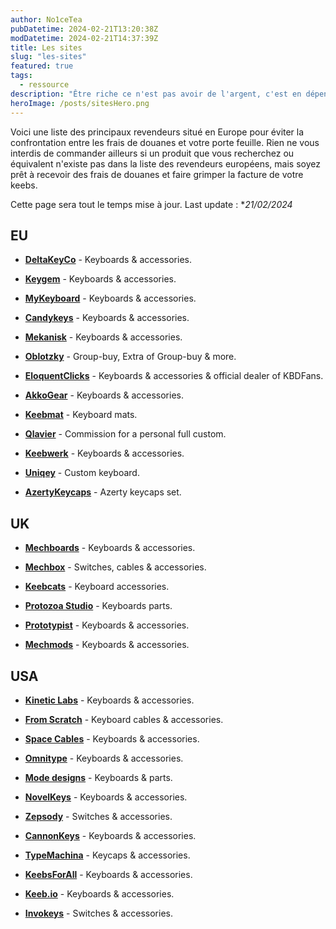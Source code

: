 ```yaml
---
author: No1ceTea
pubDatetime: 2024-02-21T13:20:38Z
modDatetime: 2024-02-21T14:37:39Z
title: Les sites
slug: "les-sites"
featured: true
tags:
  - ressource
description: "Être riche ce n'est pas avoir de l'argent, c'est en dépenser."
heroImage: /posts/sitesHero.png
---
```


Voici une liste des principaux revendeurs situé en Europe pour éviter la confrontation entre les frais de douanes et votre porte feuille. Rien ne vous interdis de commander ailleurs si un produit que vous recherchez ou équivalent n'existe pas dans la liste des revendeurs européens, mais soyez prêt à recevoir des frais de douanes et faire grimper la facture de votre keebs.

Cette page sera tout le temps mise à jour.
Last update : \*_21/02/2024_

## EU

- [**DeltaKeyCo**](https://deltakeyco.com/) - Keyboards & accessories.

- [**Keygem**](https://keygem.com/) - Keyboards & accessories.

- [**MyKeyboard**](https://mykeyboard.eu/) - Keyboards & accessories.

- [**Candykeys**](https://candykeys.com/) - Keyboards & accessories.

- [**Mekanisk**](https://mekanisk.com/) - Keyboards & accessories.

- [**Oblotzky**](https://oblotzky.industries/) - Group-buy, Extra of Group-buy & more.

- [**EloquentClicks**](https://www.eloquentclicks.com/) - Keyboards & accessories & official dealer of KBDFans.

- [**AkkoGear**](https://akkogear.de/) - Keyboards & accessories.

- [**Keebmat**](https://keebmat.com/) - Keyboard mats.

- [**Qlavier**](https://www.qlavier.com/) - Commission for a personal full custom.

- [**Keebwerk**](https://www.keebwerk.com/) - Keyboards & accessories.

- [**Uniqey**](https://uniqey.net/en/) - Custom keyboard.

- [**AzertyKeycaps**](https://www.azertykeycaps.fr/) - Azerty keycaps set.

## UK

- [**Mechboards**](https://mechboards.co.uk/) - Keyboards & accessories.

- [**Mechbox**](https://mechbox.co.uk/) - Switches, cables & accessories.

- [**Keebcats**](https://keebcats.co.uk/) - Keyboard accessories.

- [**Protozoa Studio**](https://protozoa.studio/) - Keyboards parts.

- [**Prototypist**](https://prototypist.net/) - Keyboards & accessories.

- [**Mechmods**](https://www.mechmods.co.uk/) - Keyboards & accessories.

## USA

- [**Kinetic Labs**](https://kineticlabs.com/) - Keyboards & accessories.

- [**From Scratch**](https://fromscratchusa.com/) - Keyboard cables & accessories.

- [**Space Cables**](https://spaceholdings.net/) - Keyboards & accessories.

- [**Omnitype**](https://omnitype.com/) - Keyboards & accessories.

- [**Mode designs**](https://modedesigns.com/) - Keyboards & parts.

- [**NovelKeys**](https://novelkeys.com/) - Keyboards & accessories.

- [**Zepsody**](https://zepsody.com/) - Switches & accessories.

- [**CannonKeys**](https://cannonkeys.com/) - Keyboards & accessories.

- [**TypeMachina**](https://typemachina.com/) - Keycaps & accessories.

- [**KeebsForAll**](https://keebsforall.com/) - Keyboards & accessories.

- [**Keeb.io**](https://keeb.io/) - Keyboards & accessories.

- [**Invokeys**](https://invokeys.com/) - Switches & accessories.
